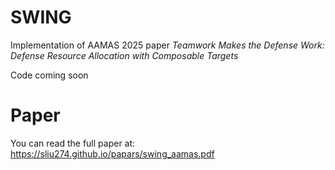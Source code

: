 # SWING
Implementation of AAMAS 2025 paper *Teamwork Makes the Defense Work: Defense Resource Allocation with Composable Targets*

Code coming soon

# Paper
You can read the full paper at: https://sliu274.github.io/papars/swing_aamas.pdf
